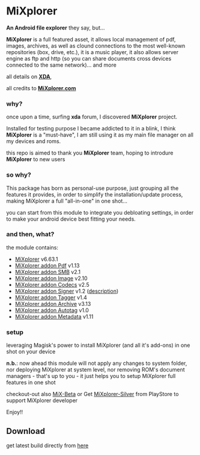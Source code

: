 # MiXplorer

**An Android file explorer** they say, but...

**MiXplorer** is a full featured asset, it allows local management of pdf, images, archives, as well as clound connections to the most well-known repositories (box, drive, etc.), it is a music player, it also allows server engine as ftp and http (so you can share documents cross devices connected to the same network)... and more

all details on <a href="https://forum.xda-developers.com/t/app-2-2-mixplorer-v6-x-released-fully-featured-file-manager.1523691/post-23109280">**XDA**</a>,

all credits to <a href="https://mixplorer.com/">**MiXplorer.com**</a>


### why?
once upon a time, surfing **xda** forum, I discovered **MiXplorer** project.

Installed for testing purpose I became addicted to it in a blink, I think **MiXplorer** is a "must-have", I am still using it as my main file manager on all my devices and roms. 

this repo is aimed to thank you **MiXplorer** team, hoping to introdure **MiXplorer** to new users

### so why?

This package has born as personal-use purpose, just grouping all the features it provides, in order to simplify the installation/update process, making MiXplorer a full "all-in-one" in one shot...

you can start from this module to integrate you debloating settings, in order to make your android device best fitting your needs.

### and then, what?

the module contains:
- [MiXplorer](https://forum.xda-developers.com/t/app-2-2-mixplorer-v6-x-released-fully-featured-file-manager.1523691/post-23109280) v6.63.1
- [MiXplorer addon Pdf](https://play.google.com/store/apps/details?id=com.mixplorer.addon.pdf) v1.13
- [MiXplorer addon SMB](https://www.apkmirror.com/apk/hootan-parsa/mix-smb-2-0-2-1/) v2.1
- [MiXplorer addon Image](https://play.google.com/store/apps/details?id=com.mixplorer.addon.image) v2.10
- [MiXplorer addon Codecs](https://play.google.com/store/apps/details?id=com.mixplorer.addon.codecs) v2.5
- [MiXplorer addon Signer](https://archive.is/fxzru) v1.2 ([description](https://forum.xda-developers.com/t/app-2-2-mixplorer-v6-x-released-fully-featured-file-manager.1523691/page-503#post-62471440))
- [MiXplorer addon Tagger](https://play.google.com/store/apps/details?id=com.mixplorer.addon.tagger) v1.4
- [MiXplorer addon Archive](https://play.google.com/store/apps/details?id=com.mixplorer.addon.archive) v3.13
- [MiXplorer addon Autotag](https://forum.xda-developers.com/t/mixplorer-q-a-and-faq-user-manual.3308582/page-21#post-75366938) v1.0
- [MiXplorer addon Metadata](https://web.archive.org/web/20170326154127/https://play.google.com/store/apps/details?id=com.mixplorer.addon.metadata) v1.11

### setup

leveraging Magisk's power to install MiXplorer (and all it's add-ons) in one shot on your device

<b>n.b.</b>: now ahead this module will not apply any changes to system folder, nor deploying MiXplorer at system level, nor removing ROM's document managers - that's up to you - it just helps you to setup MiXplorer full features in one shot


checkout-out also [MiX-Beta](https://mixplorer.com/beta/) or Get [MiXplorer-Silver](https://play.google.com/store/apps/details?id=com.mixplorer.silver) from PlayStore to support MiXplorer developer



Enjoy!!

## Download
get latest build directly from <a href="https://github.com/Magisk-Modules-Alt-Repo/MiXplorer/releases/latest">here</a>
